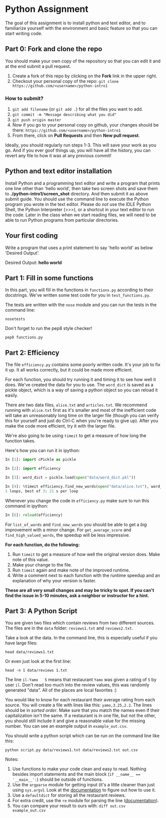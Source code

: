 # Python Assignment

The goal of this assignment is to install python and text editor, and to familiarize yourself with the environment and basic feature so that you can start writing code.

## Part 0: Fork and clone the repo

You should make your own copy of the repository so that you can edit it and at the end submit a pull request.

1. Create a fork of this repo by clicking on the **Fork** link in the upper right.
2. Checkout your personal copy of the repo: `git clone https://github.com/<username>/python-intro1`

### How to submit?
1. `git add filename` (or `git add .`) for all the files you want to add.
2. `git commit -m "Message describing what you did"`
3. `git push origin master`
4. Now if you go to your personal copy on github, your changes should be there: `https://github.com/<username>/python-intro1`
5. From there, click on **Pull Requests** and then **New pull request**.

Ideally, you should regularly run steps 1-3. This will save your work as you go. And if you ever goof things up, you will have all the history, you can revert any file to how it was at any previous commit!

## Python and text editor installation
Install Python and a programming text editor and write a program that prints one line other than 'hello world', then take two screen shots and save them to <b>./python-intro1/screen_shot</b> directory. And then submit it as above submit guide. You should use the command line to execute the Python program you wrote in the text editor. Please do *not* use the IDLE Python Shell, the Python Interpreter (>>>), or a shortcut in your text editor to run the code. Later in the class when we start reading files, we will need to be able to run Python programs from particular directories. 

## Your first coding
Write a program that uses a print statement to say 'hello world' as below 'Desired Output'.

Desired Output: 
            <b>hello world</b>


## Part 1: Fill in some functions

In this part, you will fill in the functions in `functions.py` according to their docstrings. We've written some test code for you in `test_functions.py`.

The tests are written with the `nose` module and you can run the tests in the command line:

```shell
nosetests
```

Don't forget to run the pep8 style checker!

```shell
pep8 functions.py
```


## Part 2: Efficiency

The file `efficiency.py` contains some poorly written code. It's your job to fix it up. It all works correctly, but it could be made more efficient.

For each function, you should try running it and timing it to see how well it does. We've created the data for you to use. The `word_dict` is saved as a pickle object, which is a way of saving a python object so you can reload it easily.

There are two data files, `alice.txt` and `articles.txt`. We recommend running with `alice.txt` first as it's smaller and most of the inefficient code will take an unreasonably long time on the larger file (though you can verify this for yourself and just do Ctrl-C when you're ready to give up). After you make the code more efficient, try it with the larger file.

We're also going to be using `timeit` to get a measure of how long the function takes.

Here's how you can run it in ipython:

```python
In [1]: import cPickle as pickle

In [2]: import efficiency

In [3]: word_dict = pickle.load(open("data/word_dict.pkl"))

In [4]: %timeit efficiency.find_new_words(open("data/alice.txt"), word_dict)
1 loops, best of 3: 21 s per loop
```

Whenever you change the code in `efficiency.py` make sure to run this command in ipython:

```python
In [6]: reload(efficiency)
```

For `list_of_words` and `find_new_words` you should be able to get a *big* improvement with a minor change. For `get_average_score` and `find_high_valued_words`, the speedup will be less impressive.

**For each function, do the following:**

1. Run `timeit` to get a measure of how well the original version does. Make note of this value.
2. Make your change to the file.
3. Run `timeit` again and make note of the improved runtime.
4. Write a comment next to each function with the runtime speedup and an explanation of why your version is faster.

**These are all very small changes and may be tricky to spot. If you can't find the issue in 5-10 minutes, ask a neighbor or instructor for a hint.**


## Part 3: A Python Script

You are given two files which contain reviews from two different sources. The files are in the `data` folder: `reviews1.txt` and `reviews2.txt`.

Take a look at the data. In the command line, this is especially useful if you have large files:

```shell
head data/reviews1.txt
```

Or even just look at the first line:

```shell
head -n 1 data/reviews 1.txt
```

The line `il-Yamo   5` means that restaurant `Yamo` was given a rating of `5` by user `il`. Don't read too much into the review values, this was randomly generated "data". All of the places are local favorites :)

You would like to know for each restaurant their average rating from each source. You will create a file with lines like this: `yamo,3.25,2.2`. The lines should be in *sorted order*. Make sure that you match the names even if their capitalization isn't the same. If a restaurant is in one file, but not the other, you should still include it and give a reasonable value for the missing number. You can see an example output in `example_out.csv`.

You should write a python script which can be run on the command line like this:

```shell
python script.py data/reviews1.txt data/reviews2.txt out.csv
```

Notes:

1. Use functions to make your code clean and easy to read. Nothing besides import statements and the main block (`if __name__ == '__main__':`) should be outside of functions.
2. Use the `argparse` module for getting input (it's a little cleaner than just using `sys.argv`). Look at the [documentation](https://docs.python.org/dev/library/argparse.html) to figure out how to use it.
3. Use a `defaultdict` for storing all the restaurant reviews.
4. For extra credit, use the `re` module for parsing the line ([documentation](https://docs.python.org/2/library/re.html)).
5. You can compare your result to ours with: `diff out.csv example_out.csv`
